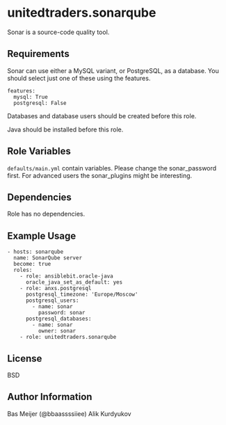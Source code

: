 unitedtraders.sonarqube
=========

Sonar is a source-code quality tool.

Requirements
------------

Sonar can use either a MySQL variant, or PostgreSQL, as a database. You should select just one of these using the features.

    features:
      mysql: True
      postgresql: False

Databases and database users should be created before this role.

Java should be installed before this role.

Role Variables
--------------

`defaults/main.yml` contain variables. Please change the sonar_password first. For advanced users the sonar_plugins might be interesting.

Dependencies
------------

Role has no dependencies.

Example Usage
----------------

```
- hosts: sonarqube
  name: SonarQube server
  become: true
  roles:
    - role: ansiblebit.oracle-java
      oracle_java_set_as_default: yes
    - role: anxs.postgresql
      postgresql_timezone: 'Europe/Moscow'
      postgresql_users:
        - name: sonar
          password: sonar
      postgresql_databases:
        - name: sonar
          owner: sonar
    - role: unitedtraders.sonarqube
```

License
-------

BSD

Author Information
------------------

Bas Meijer (@bbaassssiiee)
Alik Kurdyukov
